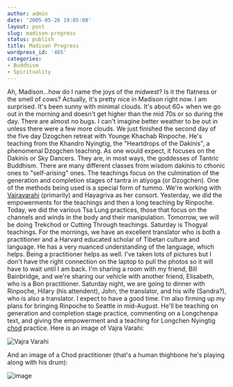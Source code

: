 ```yaml
---
author: admin
date: '2005-05-26 19:05:08'
layout: post
slug: madison-progress
status: publish
title: Madison Progress
wordpress_id: '465'
categories:
- Buddhism
- Spirituality
---
```


Ah, Madison...how do I name the joys of the midwest? Is it the flatness
or the smell of cows? Actually, it's pretty nice in Madison right now. I
am surprised. It's been sunny with minimal clouds. It's about 60+ when
we go out in the morning and doesn't get higher than the mid 70s or so
during the day. There are almost no bugs. I can't imagine better weather
to be out in unless there were a few more clouds. We just finished the
second day of the five day Dzogchen retreat with Younge Khachab
Rinpoche. He's teaching from the Khandro Nyingtig, the "Heartdrops of
the Dakinis", a phenomenal Dzogchen teaching. As one would expect, it
focuses on the Dakinis or Sky Dancers. They are, in most ways, the
goddesses of Tantric Buddhism. There are many different classes from
wisdom dakinis to cthonic ones to "self-arising" ones. The teachings
focus on the culmination of the generation and completion stages of
tantra in atiyoga (or Dzogchen). One of the methods being used is a
special form of tummo. We're working with
[Vajravarahi](http://asianart.com/exhibitions/svision/i20.html)
(primarily) and Hayagriva as her consort. Yesterday, we did the
empowerments for the teachings and then a long teaching by Rinpoche.
Today, we did the various Tsa Lung practices, those that focus on the
channels and winds in the body and their manipulation. Tomorrow, we will
be doing Trekchod or Cutting Through teachings. Saturday is Thogyal
teachings. For the mornings, we have an excellent translator who is both
a practitioner and a Harvard educated scholar of Tibetan culture and
language. He has a very nuanced understanding of the language, which
helps. Being a practitioner helps as well. I've taken lots of pictures
but I don't have the right connection on the laptop to pull the photos
so it will have to wait until I am back. I'm sharing a room with my
friend, Bill Bainbridge, and we're sharing our vehicle with another
friend, Elisabeth, who is a Bon practitioner. Saturday night, we are
going to dinner with Rinpoche, Hilary (his attendent), John, the
translator, and his wife (Sandra?), who is also a translator. I expect
to have a good time. I'm also firming up my plans for bringing Rinpoche
to Seattle in mid-August. He'll be teaching on generation and completion
stage practice, commenting on a Longchenpa text, and giving the
empowerment and a teaching for Longchen Nyingtig
[chod](http://www.dharmafellowship.org/library/essays/chod.htm)
practice. Here is an image of Vajra Varahi:

![Vajra Varahi](http://www.zhangzhung.net/pics/VajraVarahiz1.jpg)

And an image of a Chod practitioner (that's a human thighbone he's
playing along with his drum):

![image](http://www.zhangzhung.net/pics/chodpa2.jpg)
